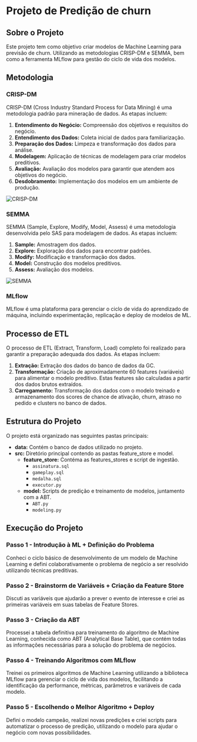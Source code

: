 # Projeto de Predição de churn

## Sobre o Projeto

Este projeto tem como objetivo criar modelos de Machine Learning para previsão de churn. Utilizando as metodologias CRISP-DM e SEMMA, bem como a ferramenta MLflow para gestão do ciclo de vida dos modelos.

## Metodologia

### CRISP-DM

CRISP-DM (Cross Industry Standard Process for Data Mining) é uma metodologia padrão para mineração de dados. As etapas incluem:

1. **Entendimento do Negócio:** Compreensão dos objetivos e requisitos do negócio.
2. **Entendimento dos Dados:** Coleta inicial de dados para familiarização.
3. **Preparação dos Dados:** Limpeza e transformação dos dados para análise.
4. **Modelagem:** Aplicação de técnicas de modelagem para criar modelos preditivos.
5. **Avaliação:** Avaliação dos modelos para garantir que atendem aos objetivos do negócio.
6. **Desdobramento:** Implementação dos modelos em um ambiente de produção.

![CRISP-DM](https://miro.medium.com/v2/resize:fit:988/0*tA5OjppLK627FfFo)

### SEMMA

SEMMA (Sample, Explore, Modify, Model, Assess) é uma metodologia desenvolvida pelo SAS para modelagem de dados. As etapas incluem:

1. **Sample:** Amostragem dos dados.
2. **Explore:** Exploração dos dados para encontrar padrões.
3. **Modify:** Modificação e transformação dos dados.
4. **Model:** Construção dos modelos preditivos.
5. **Assess:** Avaliação dos modelos.

![SEMMA](https://documentation.sas.com/api/docsets/emref/14.3/content/images/semma.png?locale=en)

### MLflow

MLflow é uma plataforma para gerenciar o ciclo de vida do aprendizado de máquina, incluindo experimentação, replicação e deploy de modelos de ML.

## Processo de ETL

O processo de ETL (Extract, Transform, Load) completo foi realizado para garantir a preparação adequada dos dados. As etapas incluem:

1. **Extração:** Extração dos dados do banco de dados da GC.
2. **Transformação:** Criação de aproximadamente 60 features (variáveis) para alimentar o modelo preditivo. Estas features são calculadas a partir dos dados brutos extraídos.
3. **Carregamento:** Transformação dos dados com o modelo treinado e armazenamento dos scores de chance de ativação, churn, atraso no pedido e clusters no banco de dados.

## Estrutura do Projeto

O projeto está organizado nas seguintes pastas principais:

- **data:** Contém o banco de dados utilizado no projeto.
- **src:** Diretório principal contendo as pastas feature_store e model.
  - **feature_store:** Contéma as features_stores e script de ingestão.
    - `assinatura.sql`
    - `gameplay.sql`
    - `medalha.sql`
    - `executor.py`
  - **model:** Scripts de predição e treinamento de modelos, juntamento com a ABT.
    - `ABT.py`
    - `modeling.py`

## Execução do Projeto

### Passo 1 - Introdução à ML + Definição do Problema

Conheci o ciclo básico de desenvolvimento de um modelo de Machine Learning e defini colaborativamente o problema de negócio a ser resolvido utilizando técnicas preditivas.

### Passo 2 - Brainstorm de Variáveis + Criação da Feature Store 

Discuti as variáveis que ajudarão a prever o evento de interesse e criei as primeiras variáveis em suas tabelas de Feature Stores.

### Passo 3 - Criação da ABT

Processei a tabela definitiva para treinamento do algoritmo de Machine Learning, conhecida como ABT (Analytical Base Table), que contém todas as informações necessárias para a solução do problema de negócios.

### Passo 4 - Treinando Algoritmos com MLflow

Treinei os primeiros algoritmos de Machine Learning utilizando a biblioteca MLflow para gerenciar o ciclo de vida dos modelos, facilitando a identificação da performance, métricas, parâmetros e variáveis de cada modelo.

### Passo 5 - Escolhendo o Melhor Algoritmo + Deploy

Defini o modelo campeão, realizei novas predições e criei scripts para automatizar o processo de predição, utilizando o modelo para ajudar o negócio com novas possibilidades.
